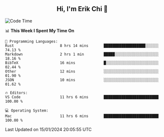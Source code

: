 <h2 align="center"> Hi, I'm Erik Chi 👋 </h2>

<table>
    
<!--START_SECTION:waka-->
![Code Time](http://img.shields.io/badge/Code%20Time-2%2C647%20hrs%2025%20mins-blue)

📊 **This Week I Spent My Time On** 

```text
💬 Programming Languages: 
Rust                     8 hrs 14 mins       ███████████████████░░░░░░   74.13 % 
Markdown                 2 hrs 1 min         █████░░░░░░░░░░░░░░░░░░░░   18.16 % 
BibTeX                   16 mins             █░░░░░░░░░░░░░░░░░░░░░░░░   02.44 % 
Other                    12 mins             ░░░░░░░░░░░░░░░░░░░░░░░░░   01.90 % 
JSON                     10 mins             ░░░░░░░░░░░░░░░░░░░░░░░░░   01.62 % 

🔥 Editors: 
VS Code                  11 hrs 6 mins       █████████████████████████   100.00 % 

💻 Operating System: 
Mac                      11 hrs 6 mins       █████████████████████████   100.00 % 
```


 Last Updated on 15/01/2024 20:05:55 UTC
<!--END_SECTION:waka-->
</td></tr>
</table>